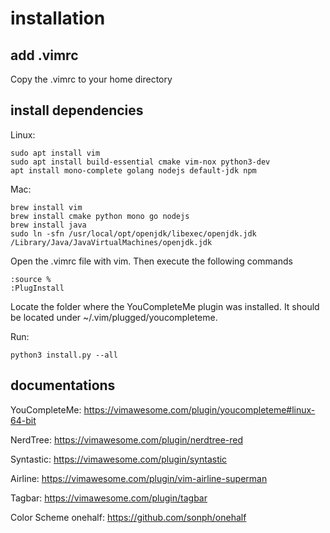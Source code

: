 # installation

## add .vimrc
Copy the .vimrc to your home directory

## install dependencies

Linux:
```
sudo apt install vim
sudo apt install build-essential cmake vim-nox python3-dev
apt install mono-complete golang nodejs default-jdk npm
```

Mac:
```
brew install vim
brew install cmake python mono go nodejs
brew install java
sudo ln -sfn /usr/local/opt/openjdk/libexec/openjdk.jdk /Library/Java/JavaVirtualMachines/openjdk.jdk
```

Open the .vimrc file with vim.
Then execute the following commands

```
:source %
:PlugInstall
```

Locate the folder where the YouCompleteMe plugin was installed.
It should be located under ~/.vim/plugged/youcompleteme.

Run:
```
python3 install.py --all
```

## documentations

YouCompleteMe:
https://vimawesome.com/plugin/youcompleteme#linux-64-bit

NerdTree:
https://vimawesome.com/plugin/nerdtree-red

Syntastic:
https://vimawesome.com/plugin/syntastic

Airline:
https://vimawesome.com/plugin/vim-airline-superman

Tagbar:
https://vimawesome.com/plugin/tagbar

Color Scheme onehalf: 
https://github.com/sonph/onehalf






